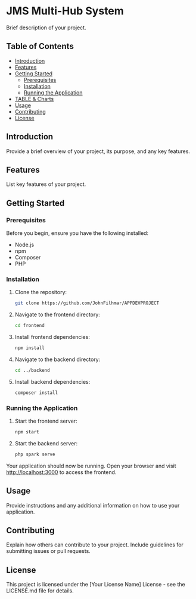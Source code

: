 # JMS Multi-Hub System

Brief description of your project.

## Table of Contents
- [Introduction](#introduction)
- [Features](#features)
- [Getting Started](#getting-started)
  - [Prerequisites](#prerequisites)
  - [Installation](#installation)
  - [Running the Application](#running-the-application)
- [TABLE & Charts](#TABLE-&-Charts-Source)
- [Usage](#usage)
- [Contributing](#contributing)
- [License](#license)

## Introduction

Provide a brief overview of your project, its purpose, and any key features.

## Features

List key features of your project.

## Getting Started

### Prerequisites

Before you begin, ensure you have the following installed:

- Node.js
- npm
- Composer
- PHP

### Installation

1. Clone the repository:

    ```bash
    git clone https://github.com/JohnFilhmar/APPDEVPROJECT
    ```

2. Navigate to the frontend directory:

    ```bash
    cd frontend
    ```

3. Install frontend dependencies:

    ```bash
    npm install
    ```

4. Navigate to the backend directory:

    ```bash
    cd ../backend
    ```

5. Install backend dependencies:

    ```bash
    composer install
    ```

### Running the Application

1. Start the frontend server:

    ```bash
    npm start
    ```

2. Start the backend server:

    ```bash
    php spark serve
    ```
    
Your application should now be running. Open your browser and visit [http://localhost:3000](http://localhost:3000) to access the frontend.

## Usage

Provide instructions and any additional information on how to use your application.

## Contributing

Explain how others can contribute to your project. Include guidelines for submitting issues or pull requests.

## License

This project is licensed under the [Your License Name] License - see the LICENSE.md file for details.
